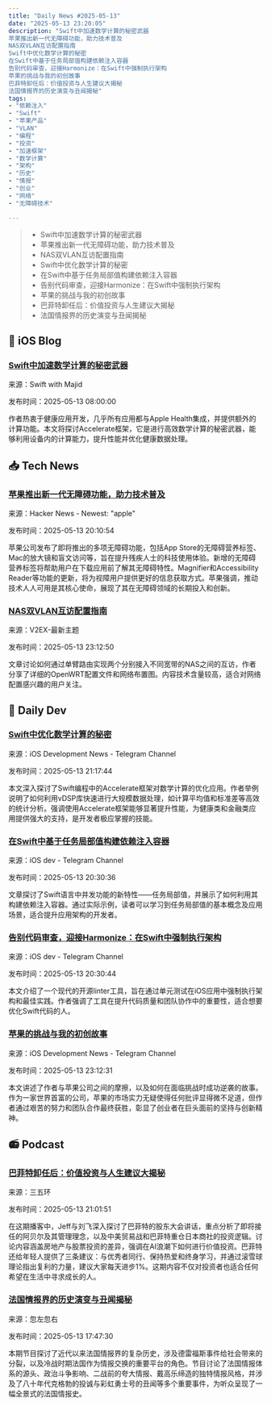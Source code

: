 ```yaml
---
title: "Daily News #2025-05-13"
date: "2025-05-13 23:20:05"
description: "Swift中加速数学计算的秘密武器
苹果推出新一代无障碍功能，助力技术普及
NAS双VLAN互访配置指南
Swift中优化数学计算的秘密
在Swift中基于任务局部值构建依赖注入容器
告别代码审查，迎接Harmonize：在Swift中强制执行架构
苹果的挑战与我的初创故事
巴菲特卸任后：价值投资与人生建议大揭秘
法国情报界的历史演变与丑闻揭秘"
tags: 
- "依赖注入"
- "Swift"
- "苹果产品"
- "VLAN"
- "编程"
- "投资"
- "加速框架"
- "数学计算"
- "架构"
- "历史"
- "情报"
- "创业"
- "网络"
- "无障碍技术"

---
```


> - Swift中加速数学计算的秘密武器
> - 苹果推出新一代无障碍功能，助力技术普及
> - NAS双VLAN互访配置指南
> - Swift中优化数学计算的秘密
> - 在Swift中基于任务局部值构建依赖注入容器
> - 告别代码审查，迎接Harmonize：在Swift中强制执行架构
> - 苹果的挑战与我的初创故事
> - 巴菲特卸任后：价值投资与人生建议大揭秘
> - 法国情报界的历史演变与丑闻揭秘

## 🍎 iOS Blog

### [Swift中加速数学计算的秘密武器](https://swiftwithmajid.com/2025/05/13/optimized-mathematical-computations-in-swift/)

来源：Swift with Majid

发布时间：2025-05-13 08:00:00

作者热衷于健康应用开发，几乎所有应用都与Apple Health集成，并提供额外的计算功能。本文将探讨Accelerate框架，它是进行高效数学计算的秘密武器，能够利用设备内的计算能力，提升性能并优化健康数据处理。

## 📥 Tech News

### [苹果推出新一代无障碍功能，助力技术普及](https://www.apple.com/newsroom/2025/05/apple-unveils-powerful-accessibility-features-coming-later-this-year/)

来源：Hacker News - Newest: "apple"

发布时间：2025-05-13 20:10:54

苹果公司发布了即将推出的多项无障碍功能，包括App Store的无障碍营养标签、Mac的放大镜和盲文访问等，旨在提升残疾人士的科技使用体验。新增的无障碍营养标签将帮助用户在下载应用前了解其无障碍特性。Magnifier和Accessibility Reader等功能的更新，将为视障用户提供更好的信息获取方式。苹果强调，推动技术人人可用是其核心使命，展现了其在无障碍领域的长期投入和创新。

### [NAS双VLAN互访配置指南](https://www.v2ex.com/t/1131558)

来源：V2EX-最新主题

发布时间：2025-05-13 23:12:50

文章讨论如何通过单臂路由实现两个分别接入不同宽带的NAS之间的互访，作者分享了详细的OpenWRT配置文件和网络布置图。内容技术含量较高，适合对网络配置感兴趣的用户关注。

## 💾 Daily Dev

### [Swift中优化数学计算的秘密](https://swiftwithmajid.com/2025/05/13/optimized-mathematical-computations-in-swift/)

来源：iOS Development News - Telegram Channel

发布时间：2025-05-13 21:17:44

本文深入探讨了Swift编程中的Accelerate框架对数学计算的优化应用。作者举例说明了如何利用vDSP库快速进行大规模数据处理，如计算平均值和标准差等高效的统计分析。强调使用Accelerate框架能够显著提升性能，为健康类和金融类应用提供强大的支持，是开发者极应掌握的技能。

### [在Swift中基于任务局部值构建依赖注入容器](https://t.me/iosdevio/6028)

来源：iOS dev - Telegram Channel

发布时间：2025-05-13 20:30:36

文章探讨了Swift语言中并发功能的新特性——任务局部值，并展示了如何利用其构建依赖注入容器。通过实际示例，读者可以学习到任务局部值的基本概念及应用场景，适合提升应用架构的开发者。

### [告别代码审查，迎接Harmonize：在Swift中强制执行架构](https://t.me/iosdevio/6030)

来源：iOS dev - Telegram Channel

发布时间：2025-05-13 20:30:44

本文介绍了一个现代的开源linter工具，旨在通过单元测试在iOS应用中强制执行架构和最佳实践。作者强调了工具在提升代码质量和团队协作中的重要性，适合想要优化Swift代码的人。

### [苹果的挑战与我的初创故事](https://blog.jacobstechtavern.com/p/apple-tried-to-kill-my-startup)

来源：iOS Development News - Telegram Channel

发布时间：2025-05-13 23:12:31

本文讲述了作者与苹果公司之间的摩擦，以及如何在面临挑战时成功逆袭的故事。作为一家世界首富的公司，苹果的市场实力无疑使得任何批评显得微不足道，但作者通过艰苦的努力和团队合作最终获胜，彰显了创业者在巨头面前的坚持与创新精神。

## 📻 Podcast

### [巴菲特卸任后：价值投资与人生建议大揭秘](https://www.xiaoyuzhoufm.com/episode/6823424b24f855934668df46)

来源：三五环

发布时间：2025-05-13 21:01:51

在这期播客中，Jeff与刘飞深入探讨了巴菲特的股东大会讲话，重点分析了即将接任的阿贝尔及其管理理念，以及中美贸易战和巴菲特重仓日本商社的投资逻辑。讨论内容涵盖房地产与股票投资的差异，强调在AI浪潮下如何进行价值投资。巴菲特还给年轻人提供了三条建议：与优秀者同行、保持热爱和终身学习，并通过滚雪球理论指出复利的力量，建议大家每天进步1%。这期内容不仅对投资者也适合任何希望在生活中寻求成长的人。

### [法国情报界的历史演变与丑闻揭秘](https://www.xiaoyuzhoufm.com/episode/6823144bb7c8a9962ce096b6)

来源：忽左忽右

发布时间：2025-05-13 17:47:30

本期节目探讨了近代以来法国情报界的复杂历史，涉及德雷福斯事件给社会带来的分裂，以及冷战时期法国作为情报交换的重要平台的角色。节目讨论了法国情报体系的源头、政治斗争影响、二战前的夸大情报、戴高乐缔造的独特情报风格，并涉及了八十年代克格勃的投诚与彩虹勇士号的丑闻等多个重要事件，为听众呈现了一幅全景式的法国情报史。
